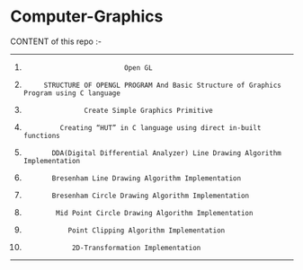 # Computer-Graphics


CONTENT of this repo :-

______________________________________________________________________________________________
  1)	                          Open GL

  2)          STRUCTURE OF OPENGL PROGRAM And Basic Structure of Graphics Program using C language

  3)	                Create Simple Graphics Primitive

  4)	          Creating “HUT” in C language using direct in-built functions 

  5)        	DDA(Digital Differential Analyzer) Line Drawing Algorithm Implementation 

  6)         	Bresenham Line Drawing Algorithm Implementation

  7)        	Bresenham Circle Drawing Algorithm Implementation

  8)	         Mid Point Circle Drawing Algorithm Implementation

  9)                Point Clipping Algorithm Implementation
  
  10)                 2D-Transformation Implementation

_______________________________________________________________________________________________
